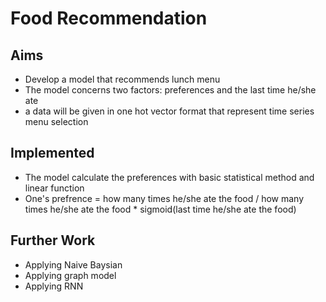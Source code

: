 # Food Recommendation

## Aims
- Develop a model that recommends lunch menu
- The model concerns two factors: preferences and the last time he/she ate
- a data will be given in one hot vector format that represent time series menu selection

## Implemented
- The model calculate the preferences with basic statistical method and linear function
- One's prefrence = how many times he/she ate the food / how many times he/she ate the food * sigmoid(last time he/she ate the food)

## Further Work
- Applying Naive Baysian 
- Applying graph model
- Applying RNN

